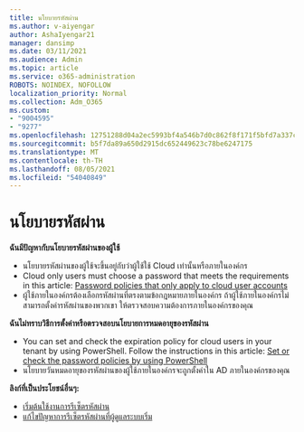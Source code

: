 ```yaml
---
title: นโยบายรหัสผ่าน
ms.author: v-aiyengar
author: AshaIyengar21
manager: dansimp
ms.date: 03/11/2021
ms.audience: Admin
ms.topic: article
ms.service: o365-administration
ROBOTS: NOINDEX, NOFOLLOW
localization_priority: Normal
ms.collection: Adm_O365
ms.custom:
- "9004595"
- "9277"
ms.openlocfilehash: 12751288d04a2ec5993bf4a546b7d0c862f8f171f5bfd7a337cb79cb95792056
ms.sourcegitcommit: b5f7da89a650d2915dc652449623c78be6247175
ms.translationtype: MT
ms.contentlocale: th-TH
ms.lasthandoff: 08/05/2021
ms.locfileid: "54040849"
---
```

# <a name="password-policies"></a>นโยบายรหัสผ่าน

**ฉันมีปัญหากับนโยบายรหัสผ่านของผู้ใช้**

- นโยบายรหัสผ่านของผู้ใช้จะขึ้นอยู่กับว่าผู้ใช้ใช้ Cloud เท่านั้นหรือภายในองค์กร
- Cloud only users must choose a password that meets the requirements in this article: [Password policies that only apply to cloud user accounts](https://docs.microsoft.com/azure/active-directory/authentication/concept-sspr-policy?WT.mc_id=Portal-Microsoft_Azure_Support#password-policies-that-only-apply-to-cloud-user-accounts)
- ผู้ใช้ภายในองค์กรต้องเลือกรหัสผ่านที่ตรงตามข้อกฎหมายภายในองค์กร ถ้าผู้ใช้ภายในองค์กรไม่สามารถตั้งค่ารหัสผ่านของพวกเขา ให้ตรวจสอบความต้องการภายในองค์กรของคุณ

**ฉันไม่ทราบวิธีการตั้งค่าหรือตรวจสอบนโยบายการหมดอายุของรหัสผ่าน**

- You can set and check the expiration policy for cloud users in your tenant by using PowerShell. Follow the instructions in this article: [Set or check the password policies by using PowerShell](https://docs.microsoft.com/azure/active-directory/authentication/concept-sspr-policy?WT.mc_id=Portal-Microsoft_Azure_Support#set-or-check-the-password-policies-by-using-powershell)
- นโยบายวันหมดอายุของรหัสผ่านของผู้ใช้ภายในองค์กรจะถูกตั้งค่าใน AD ภายในองค์กรของคุณ

**ลิงก์ที่เป็นประโยชน์อื่นๆ:**
- [เริ่มต้นใช้งานการรีเซ็ตรหัสผ่าน](https://docs.microsoft.com/azure/active-directory/authentication/concept-sspr-policy?WT.mc_id=Portal-Microsoft_Azure_Support#set-or-check-the-password-policies-by-using-powershell)
- [แก้ไขปัญหาการรีเซ็ตรหัสผ่านที่ผู้ดูแลระบบเริ่ม](https://docs.microsoft.com/azure/active-directory/active-directory-passwords-troubleshoot?WT.mc_id=Portal-Microsoft_Azure_Support#troubleshoot-the-password-reset-portal)
